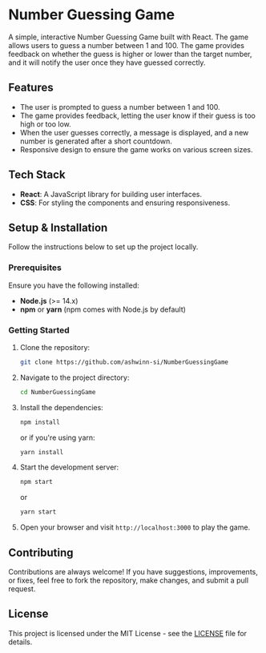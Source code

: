 
# Number Guessing Game

A simple, interactive Number Guessing Game built with React. The game allows users to guess a number between 1 and 100. The game provides feedback on whether the guess is higher or lower than the target number, and it will notify the user once they have guessed correctly.

## Features

- The user is prompted to guess a number between 1 and 100.
- The game provides feedback, letting the user know if their guess is too high or too low.
- When the user guesses correctly, a message is displayed, and a new number is generated after a short countdown.
- Responsive design to ensure the game works on various screen sizes.

## Tech Stack

- **React**: A JavaScript library for building user interfaces.
- **CSS**: For styling the components and ensuring responsiveness.

## Setup & Installation

Follow the instructions below to set up the project locally.

### Prerequisites

Ensure you have the following installed:

- **Node.js** (>= 14.x)
- **npm** or **yarn** (npm comes with Node.js by default)

### Getting Started

1. Clone the repository:

   ```bash
   git clone https://github.com/ashwinn-si/NumberGuessingGame
   ```

2. Navigate to the project directory:

   ```bash
   cd NumberGuessingGame
   ```

3. Install the dependencies:

   ```bash
   npm install
   ```

   or if you're using yarn:

   ```bash
   yarn install
   ```

4. Start the development server:

   ```bash
   npm start
   ```

   or

   ```bash
   yarn start
   ```

5. Open your browser and visit `http://localhost:3000` to play the game.

## Contributing

Contributions are always welcome! If you have suggestions, improvements, or fixes, feel free to fork the repository, make changes, and submit a pull request.

## License

This project is licensed under the MIT License - see the [LICENSE](LICENSE) file for details.
